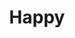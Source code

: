 ---
pid: LLP244
title: Happy
location_transcription: 
zipcode: '19120'
outside_phl: 
neighborhood: Logan,Olney
age: '11'
age_range: 6-13
instagram: 
image_file_name: LLP_244.jpg
proposal_transcription: Happy
topic: Uplifting
topic_summary: '0'
type: Sculpture Statue
keywords_other: happiness, happy
credit: Anthony Le
image_labels: 
twitter: 
facebook: 
permalink: "/monuments/llp244/"
layout: item-page
---